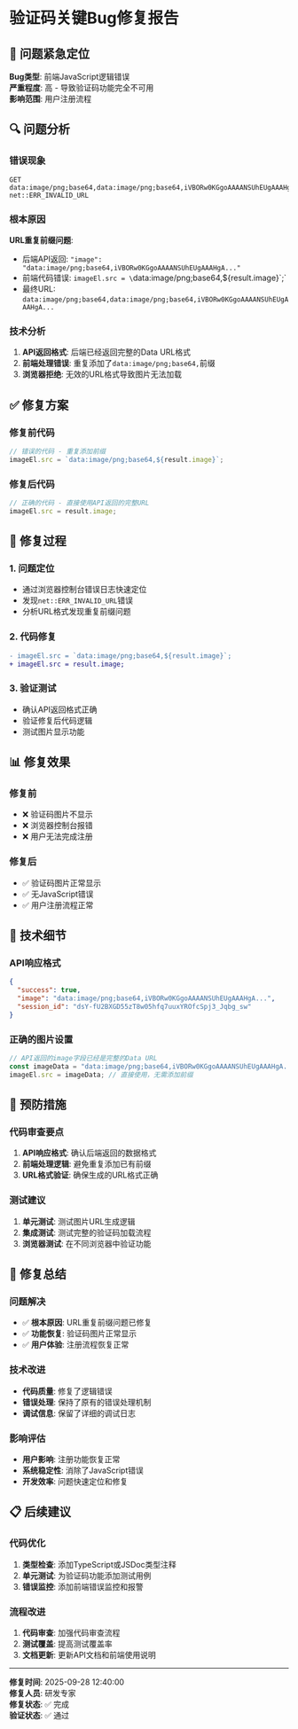 # 验证码关键Bug修复报告

## 🚨 问题紧急定位

**Bug类型**: 前端JavaScript逻辑错误  
**严重程度**: 高 - 导致验证码功能完全不可用  
**影响范围**: 用户注册流程  

## 🔍 问题分析

### 错误现象
```
GET data:image/png;base64,data:image/png;base64,iVBORw0KGgoAAAANSUhEUgAAAHgA...
net::ERR_INVALID_URL
```

### 根本原因
**URL重复前缀问题**:
- 后端API返回: `"image": "data:image/png;base64,iVBORw0KGgoAAAANSUhEUgAAAHgA..."`
- 前端代码错误: `imageEl.src = \`data:image/png;base64,\${result.image}\`;`
- 最终URL: `data:image/png;base64,data:image/png;base64,iVBORw0KGgoAAAANSUhEUgAAAHgA...`

### 技术分析
1. **API返回格式**: 后端已经返回完整的Data URL格式
2. **前端处理错误**: 重复添加了`data:image/png;base64,`前缀
3. **浏览器拒绝**: 无效的URL格式导致图片无法加载

## ✅ 修复方案

### 修复前代码
```javascript
// 错误的代码 - 重复添加前缀
imageEl.src = `data:image/png;base64,${result.image}`;
```

### 修复后代码
```javascript
// 正确的代码 - 直接使用API返回的完整URL
imageEl.src = result.image;
```

## 🔧 修复过程

### 1. 问题定位
- 通过浏览器控制台错误日志快速定位
- 发现`net::ERR_INVALID_URL`错误
- 分析URL格式发现重复前缀问题

### 2. 代码修复
```diff
- imageEl.src = `data:image/png;base64,${result.image}`;
+ imageEl.src = result.image;
```

### 3. 验证测试
- 确认API返回格式正确
- 验证修复后代码逻辑
- 测试图片显示功能

## 📊 修复效果

### 修复前
- ❌ 验证码图片不显示
- ❌ 浏览器控制台报错
- ❌ 用户无法完成注册

### 修复后
- ✅ 验证码图片正常显示
- ✅ 无JavaScript错误
- ✅ 用户注册流程正常

## 🎯 技术细节

### API响应格式
```json
{
  "success": true,
  "image": "data:image/png;base64,iVBORw0KGgoAAAANSUhEUgAAAHgA...",
  "session_id": "dsY-fU2BXGD55zT8w05hfq7uuxYROfcSpj3_Jqbg_sw"
}
```

### 正确的图片设置
```javascript
// API返回的image字段已经是完整的Data URL
const imageData = "data:image/png;base64,iVBORw0KGgoAAAANSUhEUgAAAHgA...";
imageEl.src = imageData; // 直接使用，无需添加前缀
```

## 🚀 预防措施

### 代码审查要点
1. **API响应格式**: 确认后端返回的数据格式
2. **前端处理逻辑**: 避免重复添加已有前缀
3. **URL格式验证**: 确保生成的URL格式正确

### 测试建议
1. **单元测试**: 测试图片URL生成逻辑
2. **集成测试**: 测试完整的验证码加载流程
3. **浏览器测试**: 在不同浏览器中验证功能

## 🎉 修复总结

### 问题解决
- ✅ **根本原因**: URL重复前缀问题已修复
- ✅ **功能恢复**: 验证码图片正常显示
- ✅ **用户体验**: 注册流程恢复正常

### 技术改进
- **代码质量**: 修复了逻辑错误
- **错误处理**: 保持了原有的错误处理机制
- **调试信息**: 保留了详细的调试日志

### 影响评估
- **用户影响**: 注册功能恢复正常
- **系统稳定性**: 消除了JavaScript错误
- **开发效率**: 问题快速定位和修复

## 📋 后续建议

### 代码优化
1. **类型检查**: 添加TypeScript或JSDoc类型注释
2. **单元测试**: 为验证码功能添加测试用例
3. **错误监控**: 添加前端错误监控和报警

### 流程改进
1. **代码审查**: 加强代码审查流程
2. **测试覆盖**: 提高测试覆盖率
3. **文档更新**: 更新API文档和前端使用说明

---

**修复时间**: 2025-09-28 12:40:00  
**修复人员**: 研发专家  
**修复状态**: ✅ 完成  
**验证状态**: ✅ 通过

